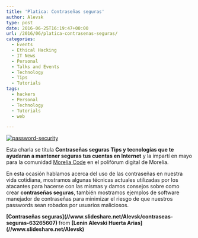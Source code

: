 ```yaml
---
title: 'Platica: Contraseñas seguras'
author: Alevsk
type: post
date: 2016-06-25T16:19:47+00:00
url: /2016/06/platica-contrasenas-seguras/
categories:
  - Events
  - Ethical Hacking
  - IT News
  - Personal
  - Talks and Events
  - Technology
  - Tips
  - Tutorials
tags:
  - hackers
  - Personal
  - Technology
  - Tutorials
  - web

---
```

[![password-security](/images/password-security.jpg)](http://www.alevsk.com/2016/06/platica-contrasenas-seguras/password-security/)

Esta charla se titula **Contraseñas seguras Tips y tecnologías que te ayudaran a mantener seguras tus cuentas en Internet** y la impartí en mayo para la comunidad [Morelia Code](https://www.facebook.com/MoreliaCode/?fref=ts) en el polifórum digital de Morelia.

En esta ocasión hablamos acerca del uso de las contraseñas en nuestra vida cotidiana, mostramos algunas técnicas actuales utilizadas por los atacantes para hacerse con las mismas y damos consejos sobre como crear **contraseñas seguras**, también mostramos ejemplos de software manejador de contraseñas para minimizar el riesgo de que nuestros passwords sean robados por usuarios maliciosos.



<div style="margin-bottom:5px">
<strong> [Contraseñas seguras](//www.slideshare.net/Alevsk/contraseas-seguras-63265607) </strong> from <strong>[Lenin Alevski Huerta Arias](//www.slideshare.net/Alevsk)</strong>
</div>